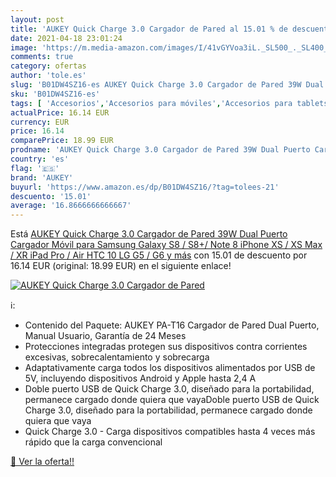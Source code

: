 ```yaml
---
layout: post
title: 'AUKEY Quick Charge 3.0 Cargador de Pared al 15.01 % de descuento'
date: 2021-04-18 23:01:24
image: 'https://m.media-amazon.com/images/I/41vGYVoa3iL._SL500_._SL400_.jpg'
comments: true
category: ofertas
author: 'tole.es'
slug: 'B01DW4SZ16-es AUKEY Quick Charge 3.0 Cargador de Pared 39W Dual Puerto...'
sku: 'B01DW4SZ16-es'
tags: [ 'Accesorios','Accesorios para móviles','Accesorios para tablets','Cargadores de móvil de red','Cargadores para móviles','Cargadores y adaptadores para tablets','Comunicación móvil y accesorios','Electrónica','Informática','aukey','ipad','iphone', ]
actualPrice: 16.14 EUR
currency: EUR
price: 16.14
comparePrice: 18.99 EUR
prodname: 'AUKEY Quick Charge 3.0 Cargador de Pared 39W Dual Puerto Cargador Móvil para Samsung Galaxy S8 / S8+/ Note 8  iPhone XS / XS Max / XR  iPad Pro / Air  HTC 10  LG G5 / G6 y más'
country: 'es'
flag: '🇪🇸'
brand: 'AUKEY'
buyurl: 'https://www.amazon.es/dp/B01DW4SZ16/?tag=tolees-21'
descuento: '15.01'
average: '16.8666666666667'
---
```


Está [AUKEY Quick Charge 3.0 Cargador de Pared 39W Dual Puerto Cargador Móvil para Samsung Galaxy S8 / S8+/ Note 8  iPhone XS / XS Max / XR  iPad Pro / Air  HTC 10  LG G5 / G6 y más](https://www.amazon.es/dp/B01DW4SZ16/?tag=tolees-21) con 15.01 de descuento por 16.14 EUR (original: 18.99 EUR) en el siguiente enlace!

[![AUKEY Quick Charge 3.0 Cargador de Pared](https://m.media-amazon.com/images/I/41vGYVoa3iL._SL500_._SL400_.jpg)](https://www.amazon.es/dp/B01DW4SZ16/?tag=tolees-21)

ℹ️:

- Contenido del Paquete: AUKEY PA-T16 Cargador de Pared Dual Puerto, Manual Usuario, Garantía de 24 Meses
- Protecciones integradas protegen sus dispositivos contra corrientes excesivas, sobrecalentamiento y sobrecarga
- Adaptativamente carga todos los dispositivos alimentados por USB de 5V, incluyendo dispositivos Android y Apple hasta 2,4 A
- Doble puerto USB de Quick Charge 3.0, diseñado para la portabilidad, permanece cargado donde quiera que vayaDoble puerto USB de Quick Charge 3.0, diseñado para la portabilidad, permanece cargado donde quiera que vaya
- Quick Charge 3.0 - Carga dispositivos compatibles hasta 4 veces más rápido que la carga convencional

[🛒 Ver la oferta!!](https://www.amazon.es/dp/B01DW4SZ16/?tag=tolees-21)
